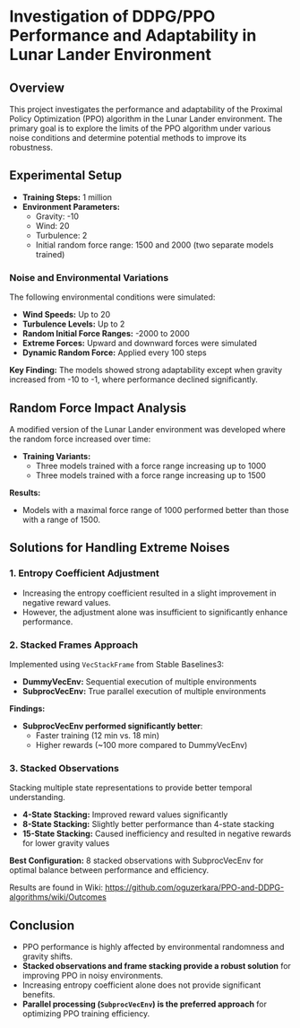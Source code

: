 # Investigation of DDPG/PPO Performance and Adaptability in Lunar Lander Environment

## Overview
This project investigates the performance and adaptability of the Proximal Policy Optimization (PPO) algorithm in the Lunar Lander environment. The primary goal is to explore the limits of the PPO algorithm under various noise conditions and determine potential methods to improve its robustness.

## Experimental Setup
- **Training Steps:** 1 million
- **Environment Parameters:**
  - Gravity: -10
  - Wind: 20
  - Turbulence: 2
  - Initial random force range: 1500 and 2000 (two separate models trained)

### Noise and Environmental Variations
The following environmental conditions were simulated:
- **Wind Speeds:** Up to 20
- **Turbulence Levels:** Up to 2
- **Random Initial Force Ranges:** -2000 to 2000
- **Extreme Forces:** Upward and downward forces were simulated
- **Dynamic Random Force:** Applied every 100 steps

**Key Finding:** The models showed strong adaptability except when gravity increased from -10 to -1, where performance declined significantly.

## Random Force Impact Analysis
A modified version of the Lunar Lander environment was developed where the random force increased over time:
- **Training Variants:**
  - Three models trained with a force range increasing up to 1000
  - Three models trained with a force range increasing up to 1500

**Results:**
- Models with a maximal force range of 1000 performed better than those with a range of 1500.

## Solutions for Handling Extreme Noises
### 1. Entropy Coefficient Adjustment
- Increasing the entropy coefficient resulted in a slight improvement in negative reward values.
- However, the adjustment alone was insufficient to significantly enhance performance.

### 2. Stacked Frames Approach
Implemented using `VecStackFrame` from Stable Baselines3:
- **DummyVecEnv:** Sequential execution of multiple environments
- **SubprocVecEnv:** True parallel execution of multiple environments

**Findings:**
- **SubprocVecEnv performed significantly better**:
  - Faster training (12 min vs. 18 min)
  - Higher rewards (~100 more compared to DummyVecEnv)

### 3. Stacked Observations
Stacking multiple state representations to provide better temporal understanding.
- **4-State Stacking:** Improved reward values significantly
- **8-State Stacking:** Slightly better performance than 4-state stacking
- **15-State Stacking:** Caused inefficiency and resulted in negative rewards for lower gravity values

**Best Configuration:** 8 stacked observations with SubprocVecEnv for optimal balance between performance and efficiency.

Results are found in Wiki: https://github.com/oguzerkara/PPO-and-DDPG-algorithms/wiki/Outcomes
## Conclusion
- PPO performance is highly affected by environmental randomness and gravity shifts.
- **Stacked observations and frame stacking provide a robust solution** for improving PPO in noisy environments.
- Increasing entropy coefficient alone does not provide significant benefits.
- **Parallel processing (`SubprocVecEnv`) is the preferred approach** for optimizing PPO training efficiency.
